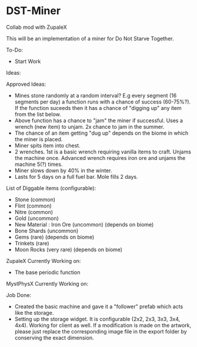# DST-Miner
Collab mod with ZupaleX

This will be an implementation of a miner for Do Not Starve Together.


To-Do:
- Start Work


Ideas:

Approved Ideas:
- Mines stone randomly at a random interval? E.g every segment (16 segments per day) a function runs with a chance of success (60-75%?). If the function suceeds then it has a chance of "digging up" any item from the list below.
- Above function has a chance to "jam" the miner if successful. Uses a wrench (new item) to unjam. 2x chance to jam in the summer.
- The chance of an item getting "dug up" depends on the biome in which the miner is placed.
- Miner spits item into chest.
- 2 wrenches. 1st is a basic wrench requiring vanilla items to craft. Unjams the machine once. Advanced wrench requires iron ore and unjams the machine 5(?) times.
- Miner slows down by 40% in the winter.
- Lasts for 5 days on a full fuel bar. Mole fills 2 days.

List of Diggable items (configurable):
- Stone (common)
- Flint (common)
- Nitre (common)
- Gold (uncommon)
- New Material : Iron Ore (uncommon) (depends on biome)
- Bone Shards (uncommon)
- Gems (rare) (depends on biome)
- Trinkets (rare)
- Moon Rocks (very rare) (depends on biome)


ZupaleX Currently Working on:
- The base periodic function

MystPhysX Currently Working on:


Job Done:
- Created the basic machine and gave it a "follower" prefab which acts like the storage.
- Setting up the storage widget. It is configurable (2x2, 2x3, 3x3, 3x4, 4x4). Working for client as well. If a modification is made on the artwork, please just replace the corresponding image file in the export folder by conserving the exact dimension. 
